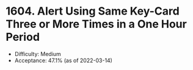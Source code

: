 # 1604. Alert Using Same Key-Card Three or More Times in a One Hour Period
- Difficulty: Medium
- Acceptance: 47.1% (as of 2022-03-14)

